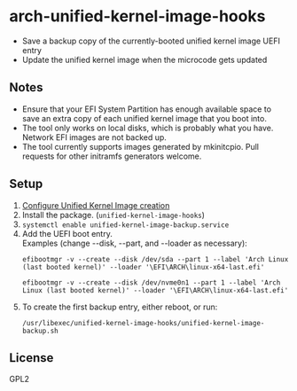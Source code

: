 # arch-unified-kernel-image-hooks

* Save a backup copy of the currently-booted unified kernel image UEFI entry
* Update the unified kernel image when the microcode gets updated

## Notes

* Ensure that your EFI System Partition has enough available space to save an extra copy of each unified kernel image that you boot into.
* The tool only works on local disks, which is probably what you have. Network EFI images are not backed up.
* The tool currently supports images generated by mkinitcpio. Pull requests for other initramfs generators welcome.

## Setup

1. [Configure Unified Kernel Image creation](https://wiki.archlinux.org/title/Unified_kernel_image)
2. Install the package. (`unified-kernel-image-hooks`)
3. `systemctl enable unified-kernel-image-backup.service`
4. Add the UEFI boot entry.  
   Examples (change --disk, --part, and --loader as necessary):
   ```
   efibootmgr -v --create --disk /dev/sda --part 1 --label 'Arch Linux (last booted kernel)' --loader '\EFI\ARCH\linux-x64-last.efi'
   ```
   ```
   efibootmgr -v --create --disk /dev/nvme0n1 --part 1 --label 'Arch Linux (last booted kernel)' --loader '\EFI\ARCH\linux-x64-last.efi'
   ```
5. To create the first backup entry, either reboot, or run:
   ```
   /usr/libexec/unified-kernel-image-hooks/unified-kernel-image-backup.sh
   ```

## License

GPL2
